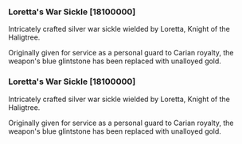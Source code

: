 ### Loretta's War Sickle [18100000]

Intricately crafted silver war sickle wielded by Loretta, Knight of the Haligtree.

Originally given for service as a personal guard to Carian royalty, the weapon's blue glintstone has been replaced with unalloyed gold.### Loretta's War Sickle [18100000]

Intricately crafted silver war sickle wielded by Loretta, Knight of the Haligtree.

Originally given for service as a personal guard to Carian royalty, the weapon's blue glintstone has been replaced with unalloyed gold.